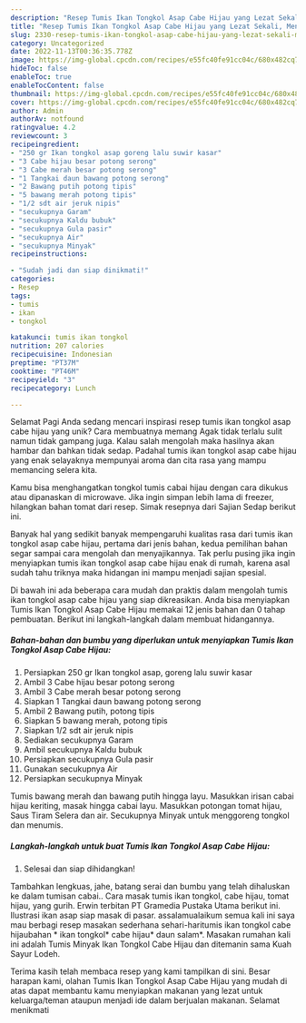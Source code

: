 ```yaml
---
description: "Resep Tumis Ikan Tongkol Asap Cabe Hijau yang Lezat Sekali, Mengugah Selera"
title: "Resep Tumis Ikan Tongkol Asap Cabe Hijau yang Lezat Sekali, Mengugah Selera"
slug: 2330-resep-tumis-ikan-tongkol-asap-cabe-hijau-yang-lezat-sekali-mengugah-selera
category: Uncategorized
date: 2022-11-13T00:36:35.778Z
image: https://img-global.cpcdn.com/recipes/e55fc40fe91cc04c/680x482cq70/tumis-ikan-tongkol-asap-cabe-hijau-foto-resep-utama.jpg
hideToc: false
enableToc: true
enableTocContent: false
thumbnail: https://img-global.cpcdn.com/recipes/e55fc40fe91cc04c/680x482cq70/tumis-ikan-tongkol-asap-cabe-hijau-foto-resep-utama.jpg
cover: https://img-global.cpcdn.com/recipes/e55fc40fe91cc04c/680x482cq70/tumis-ikan-tongkol-asap-cabe-hijau-foto-resep-utama.jpg
author: Admin
authorAv: notfound
ratingvalue: 4.2
reviewcount: 3
recipeingredient:
- "250 gr Ikan tongkol asap goreng lalu suwir kasar"
- "3 Cabe hijau besar potong serong"
- "3 Cabe merah besar potong serong"
- "1 Tangkai daun bawang potong serong"
- "2 Bawang putih potong tipis"
- "5 bawang merah potong tipis"
- "1/2 sdt air jeruk nipis"
- "secukupnya Garam"
- "secukupnya Kaldu bubuk"
- "secukupnya Gula pasir"
- "secukupnya Air"
- "secukupnya Minyak"
recipeinstructions:

- "Sudah jadi dan siap dinikmati!"
categories:
- Resep
tags:
- tumis
- ikan
- tongkol

katakunci: tumis ikan tongkol 
nutrition: 207 calories
recipecuisine: Indonesian
preptime: "PT37M"
cooktime: "PT46M"
recipeyield: "3"
recipecategory: Lunch

---
```



Selamat Pagi Anda sedang mencari inspirasi resep tumis ikan tongkol asap cabe hijau yang unik? Cara membuatnya memang Agak tidak terlalu sulit namun tidak gampang juga. Kalau salah mengolah maka hasilnya akan hambar dan bahkan tidak sedap. Padahal tumis ikan tongkol asap cabe hijau yang enak selayaknya mempunyai aroma dan cita rasa yang mampu memancing selera kita.


Kamu bisa menghangatkan tongkol tumis cabai hijau dengan cara dikukus atau dipanaskan di microwave. Jika ingin simpan lebih lama di freezer, hilangkan bahan tomat dari resep. Simak resepnya dari Sajian Sedap berikut ini.

Banyak hal yang sedikit banyak mempengaruhi kualitas rasa dari tumis ikan tongkol asap cabe hijau, pertama dari jenis bahan, kedua pemilihan bahan segar sampai cara mengolah dan menyajikannya. Tak perlu pusing jika ingin menyiapkan tumis ikan tongkol asap cabe hijau enak di rumah, karena asal sudah tahu triknya maka hidangan ini mampu menjadi sajian spesial.


Di bawah ini ada beberapa cara mudah dan praktis dalam mengolah tumis ikan tongkol asap cabe hijau yang siap dikreasikan. Anda bisa menyiapkan Tumis Ikan Tongkol Asap Cabe Hijau memakai 12 jenis bahan dan 0 tahap pembuatan. Berikut ini langkah-langkah dalam membuat hidangannya.

<!--inarticleads1-->

##### Bahan-bahan dan bumbu yang diperlukan untuk menyiapkan Tumis Ikan Tongkol Asap Cabe Hijau:

1. Persiapkan 250 gr Ikan tongkol asap, goreng lalu suwir kasar
1. Ambil 3 Cabe hijau besar potong serong
1. Ambil 3 Cabe merah besar potong serong
1. Siapkan 1 Tangkai daun bawang potong serong
1. Ambil 2 Bawang putih, potong tipis
1. Siapkan 5 bawang merah, potong tipis
1. Siapkan 1/2 sdt air jeruk nipis
1. Sediakan secukupnya Garam
1. Ambil secukupnya Kaldu bubuk
1. Persiapkan secukupnya Gula pasir
1. Gunakan secukupnya Air
1. Persiapkan secukupnya Minyak


Tumis bawang merah dan bawang putih hingga layu. Masukkan irisan cabai hijau keriting, masak hingga cabai layu. Masukkan potongan tomat hijau, Saus Tiram Selera dan air. Secukupnya Minyak untuk menggoreng tongkol dan menumis. 

<!--inarticleads2-->

##### Langkah-langkah untuk buat Tumis Ikan Tongkol Asap Cabe Hijau:


1. Selesai dan siap dihidangkan!

Tambahkan lengkuas, jahe, batang serai dan bumbu yang telah dihaluskan ke dalam tumisan cabai.. Cara masak tumis ikan tongkol, cabe hijau, tomat hijau, yang gurih. Erwin terbitan PT Gramedia Pustaka Utama berikut ini. Ilustrasi ikan asap siap masak di pasar. assalamualaikum semua kali ini saya mau berbagi resep masakan sederhana sehari-haritumis ikan tongkol cabe hijaubahan * ikan tongkol* cabe hijau* daun salam*. Masakan rumahan kali ini adalah Tumis Minyak Ikan Tongkol Cabe Hijau dan ditemanin sama Kuah Sayur Lodeh. 

Terima kasih telah membaca resep yang kami tampilkan di sini. Besar harapan kami, olahan Tumis Ikan Tongkol Asap Cabe Hijau yang mudah di atas dapat membantu kamu menyiapkan makanan yang lezat untuk keluarga/teman ataupun menjadi ide dalam berjualan makanan. Selamat menikmati
